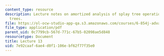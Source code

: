 ```yaml
---
content_type: resource
description: Lecture notes on amortized analysis of splay tree operations and dynamics
  trees.
file: https://ol-ocw-studio-app-qa.s3.amazonaws.com/courses/6-854j-advanced-algorithms-fall-2008/7e92caaf6ae4d0f1106ebf62f77f35e0_lect10_29.pdf
file_type: application/pdf
parent_uid: 0c7799cb-567d-771c-67b5-02098ae5d848
resourcetype: Document
title: Lecture 13
uid: 7e92caaf-6ae4-d0f1-106e-bf62f77f35e0
---
```

